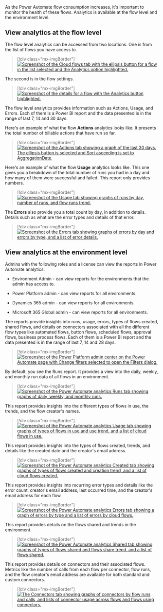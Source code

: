 As the Power Automate flow consumption increases, it's important to monitor the health of these flows. Analytics is available at the flow level and the environment level.

## View analytics at the flow level

The flow level analytics can be accessed from two locations. One is from the list of flows you have access to.

> [!div class="mx-imgBorder"]
> [![Screenshot of the Cloud flows tab with the ellipsis button for a flow in the list selected and the Analytics option highlighted.](../media/image-14.png)](../media/image-14.png#lightbox)

The second is in the flow settings.

> [!div class="mx-imgBorder"]
> [![Screenshot of the details for a flow with the Analytics button highlighted.](../media/image-15.png)](../media/image-15.png#lightbox)

The flow level analytics provides information such as Actions, Usage, and Errors. Each of them is a Power BI report and the data presented is in the range of last 7, 14 and 30 days.

Here's an example of what the flow **Actions** analytics looks like. It presents the total number of billable actions that have run so far.

> [!div class="mx-imgBorder"]
> [![Screenshot of the Actions tab showing a graph of the last 30 days. The ellipsis button is selected and Sort ascending is set to AggregationDate.](../media/image-16.png)](../media/image-16.png#lightbox)

Here's an example of what the flow **Usage** analytics looks like. This one gives you a breakdown of the total number of runs you had in a day and how many of them were successful and failed. This report only provides numbers.

> [!div class="mx-imgBorder"]
> [![Screenshot of the Usage tab showing graphs of runs by day, number of runs, and flow runs trend.](../media/image-17.png)](../media/image-17.png#lightbox)

The **Errors** also provide you a total count by day, in addition to details. Details such as what are the error types and details of that error.

> [!div class="mx-imgBorder"]
> [![Screenshot of the Errors tab showing graphs of errors by day and errors by type, and a list of error details.](../media/image-18.png)](../media/image-18.png#lightbox)

## View analytics at the environment level

Admins with the following roles and a license can view the reports in Power Automate analytics:

- Environment Admin - can view reports for the environments that the admin has access to.

- Power Platform admin - can view reports for all environments.

- Dynamics 365 admin - can view reports for all environments.

- Microsoft 365 Global admin - can view reports for all environments.

The reports provide insights into runs, usage, errors, types of flows created, shared flows, and details on connectors associated with all the different flow types like automated flows, button flows, scheduled flows, approval flows, business process flows. Each of them is a Power BI report and the data presented is in the range of last 7, 14 and 28 days.

> [!div class="mx-imgBorder"]
> [![Screenshot of the Power Platform admin center on the Power Automate page with Change filters selected to open the Filters dialog.](../media/image-19.png)](../media/image-19.png#lightbox)

By default, you see the Runs report. It provides a view into the daily, weekly, and monthly run data of all flows in an environment.

> [!div class="mx-imgBorder"]
> [![Screenshot of the Power Automate analytics Runs tab showing graphs of daily, weekly, and monthly runs.](../media/image-20.png)](../media/image-20.png#lightbox)

This report provides insights into the different types of flows in use, the trends, and the flow creator's names.

> [!div class="mx-imgBorder"]
> [![Screenshot of the Power Automate analytics Usage tab showing graphs of types of flows in use and use trend, and a list of cloud flows in use.](../media/image-21.png)](../media/image-21.png#lightbox)

This report provides insights into the types of flows created, trends, and details like the created date and the creator's email address.

> [!div class="mx-imgBorder"]
> [![Screenshot of the Power Automate analytics Created tab showing graphs of types of flows created and creation trend, and a list of cloud flows created.](../media/image-22.png)](../media/image-22.png#lightbox)

This report provides insights into recurring error types and details like the error count, creator's email address, last occurred time, and the creator's email address for each flow.

> [!div class="mx-imgBorder"]
> [![Screenshot of the Power Automate analytics Errors tab showing a graph of errors by type and a list of errors by cloud flows.](../media/image-23.png)](../media/image-23.png#lightbox)

This report provides details on the flows shared and trends in the environment.

> [!div class="mx-imgBorder"]
> [![Screenshot of the Power Automate analytics Shared tab showing graphs of types of flows shared and flows share trend, and a list of flows shared.](../media/image-25.png)](../media/image-25.png#lightbox)

This report provides details on connectors and their associated flows. Metrics like the number of calls from each flow per connector, flow runs, and the flow creator's email address are available for both standard and custom connectors.

> [!div class="mx-imgBorder"]
> [![The Connectors tab showing graphs of connectors by flow runs and calls, and lists of connector usage across flows and flows using connectors.](../media/image-26.png)](../media/image-26.png#lightbox)
